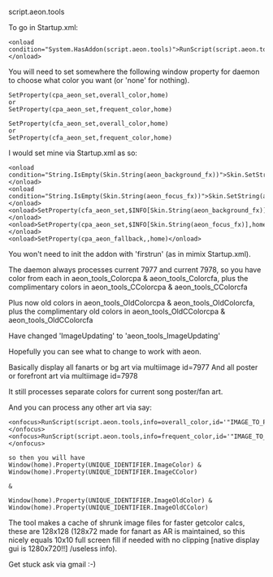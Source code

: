 script.aeon.tools


To go in Startup.xml:

	<onload condition="System.HasAddon(script.aeon.tools)">RunScript(script.aeon.tools,daemon=True)</onload>


You will need to set somewhere the following window property for daemon to choose what color you want (or 'none' for nothing).

	SetProperty(cpa_aeon_set,overall_color,home)
	or
	SetProperty(cpa_aeon_set,frequent_color,home)

	SetProperty(cfa_aeon_set,overall_color,home)
	or
	SetProperty(cfa_aeon_set,frequent_color,home)


I would set mine via Startup.xml as so:

	<onload condition="String.IsEmpty(Skin.String(aeon_background_fx))">Skin.SetString(aeon_background_fx,overall_color)</onload>
	<onload condition="String.IsEmpty(Skin.String(aeon_focus_fx))">Skin.SetString(aeon_focus_fx,overall_color)</onload>
	<onload>SetProperty(cfa_aeon_set,$INFO[Skin.String(aeon_background_fx)],home)</onload>
	<onload>SetProperty(cpa_aeon_set,$INFO[Skin.String(aeon_focus_fx)],home)</onload>
	<onload>SetProperty(cpa_aeon_fallback,,home)</onload>


You won't need to init the addon with 'firstrun' (as in mimix Startup.xml).

The daemon always processes current 7977 and current 7978, so you have color from each in aeon_tools_Colorcpa & aeon_tools_Colorcfa, plus the complimentary colors in aeon_tools_CColorcpa & aeon_tools_CColorcfa

Plus now old colors in aeon_tools_OldColorcpa & aeon_tools_OldColorcfa, plus the complimentary old colors in aeon_tools_OldCColorcpa & aeon_tools_OldCColorcfa

Have changed 'ImageUpdating' to 'aeon_tools_ImageUpdating'


Hopefully you can see what to change to work with aeon.


Basically display all fanarts or bg art via multiimage id=7977
And all poster or forefront art via multiimage id=7978

It still processes separate colors for current song poster/fan art.


And you can process any other art via say:

	<onfocus>RunScript(script.aeon.tools,info=overall_color,id='"IMAGE_TO_PROCESS"',prefix=UNIQUE_IDENTIFIER)</onfocus>
	<onfocus>RunScript(script.aeon.tools,info=frequent_color,id='"IMAGE_TO_PROCESS"',prefix=UNIQUE_IDENTIFIER)</onfocus>

	so then you will have Window(home).Property(UNIQUE_IDENTIFIER.ImageColor) & Window(home).Property(UNIQUE_IDENTIFIER.ImageCColor)

	&

	Window(home).Property(UNIQUE_IDENTIFIER.ImageOldColor) & Window(home).Property(UNIQUE_IDENTIFIER.ImageOldCColor)


The tool makes a cache of shrunk image files for faster getcolor calcs, these are 128x128 (128x72 made for fanart as AR is maintained, so this nicely equals 10x10 full screen fill if needed with no clipping [native display gui is 1280x720!!] /useless info).



Get stuck ask via gmail :-)

